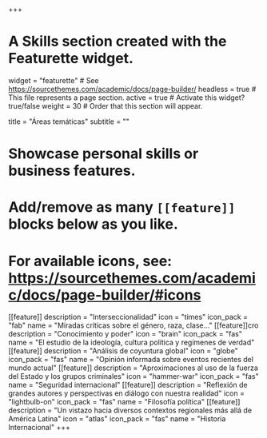 +++
# A Skills section created with the Featurette widget.
widget = "featurette"  # See https://sourcethemes.com/academic/docs/page-builder/
headless = true  # This file represents a page section.
active = true  # Activate this widget? true/false
weight = 30  # Order that this section will appear.

title = "Áreas temáticas"
subtitle = ""

# Showcase personal skills or business features.
# 
# Add/remove as many `[[feature]]` blocks below as you like.
# 
# For available icons, see: https://sourcethemes.com/academic/docs/page-builder/#icons


[[feature]]
description = "Interseccionalidad"
icon = "times"
icon_pack = "fab"
name = "Miradas críticas sobre el género, raza, clase..."
[[feature]]cro
description = "Conocimiento y poder"
icon = "brain"
icon_pack = "fas"
name = "El estudio de la ideología, cultura política y regímenes de verdad"
[[feature]]
description = "Análisis de coyuntura global"
icon = "globe"
icon_pack = "fas"
name = "Opinión informada sobre eventos recientes del mundo actual"
[[feature]]
description = "Aproximaciones al uso de la fuerza del Estado y los grupos criminales"
icon = "hammer-war"
icon_pack = "fas"
name = "Seguridad internacional"
[[feature]]
description = "Reflexión de grandes autores y perspectivas en diálogo con nuestra realidad"
icon = "lightbulb-on"
icon_pack = "fas"
name = "Filosofía política"
[[feature]]
description = "Un vistazo hacia diversos contextos regionales más allá de América Latina"
icon = "atlas"
icon_pack = "fas"
name = "Historia Internacional"
+++
